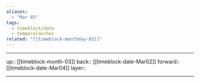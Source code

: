 ```yaml
---
aliases:
  - "Mar 03"
tags:
  - timeblock/date
  - temporalanchor
related: "[[timeblock-monthday-03]]"
---
```




***

up:: [[timeblock-month-03]]
back:: [[timeblock-date-Mar02]]
forward:: [[timeblock-date-Mar04]]
layer:: 

***
